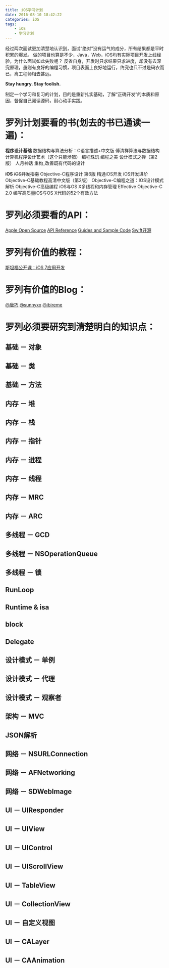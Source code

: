```yaml
---
title: iOS学习计划
date: 2016-08-10 18:42:22
categories: iOS
tags:
    - iOS
    - 学习计划
---
```


经过两次面试更加清楚地认识到，面试“绝对”没有运气的成分，所有结果都是平时积累的爆发。
做的项目也算是不少，Java，Web，iOS均有实际项目开发上线经验，为什么面试如此失败呢？
反省自身，开发时只求结果只求进度，却没有去深究原理，虽则有良好的编程习惯，项目表面上良好地运行，终究也只不过是码农而已，离工程师相去甚远。

**Stay hungry. Stay foolish.**

制定一个学习和复习的计划，目的是重新扎实基础，了解“正确开发”的本质和原因，督促自己阅读源码，耐心动手实践。

# 罗列计划要看的书(划去的书已通读一遍)：

**程序设计基础**
数据结构与算法分析：C语言描述+中文版
傅清祥算法与数据结构
计算机程序设计艺术（这个只能涉猎）
编程珠玑
编程之美
设计模式之禅（第2版）
人月神话
重构_改善既有代码的设计

**iOS**
~~iOS开发指南~~
Objective-C程序设计  第6版
精通iOS开发
iOS开发进阶
Objective-C基础教程高清中文版（第2版）
Objective-C编程之道：IOS设计模式解析
Objective-C高级编程 iOS与OS X多线程和内存管理
Effective Objective-C 2.0  编写高质量iOS与OS X代码的52个有效方法

# 罗列必须要看的API：
[Apple Open Source](http://opensource.apple.com)
[API Reference](https://developer.apple.com/reference/)
[Guides and Sample Code](https://developer.apple.com/library/prerelease/content/navigation/)
[Swift开源](https://swift.org/download/#using-downloads)

# 罗列有价值的教程：
[斯坦福公开课：iOS 7应用开发](http://open.163.com/movie/2014/1/M/7/M9H7S9F1H_M9H7TMJM7.html)

# 罗列有价值的Blog：
[@唐巧](http://blog.devtang.com)
[@sunnyxx](http://blog.sunnyxx.com)
[@ibireme](http://blog.ibireme.com)

# 罗列必须要研究到清楚明白的知识点：
## **基础 － 对象**

## **基础 － 类**

## **基础 － 方法**

## 内存 － 堆

## 内存 － 栈

## 内存 － 指针

## 内存 － 进程

## 内存 － 线程

## 内存 － MRC

## 内存 － ARC

## **多线程 － GCD**

## 多线程 － NSOperationQueue

## 多线程 － 锁

## RunLoop

## Runtime & isa

## block

## Delegate

## 设计模式 － 单例

## 设计模式 － 代理

## 设计模式 － 观察者

## 架构 － MVC

## JSON解析

## 网络 － NSURLConnection

## 网络 － AFNetworking

## 网络 － SDWebImage

## UI － UIResponder

## UI － UIView

## UI － UIControl

## UI － UIScrollView

## UI － TableView

## UI － CollectionView

## UI － 自定义视图

## UI － CALayer

## UI － CAAnimation
